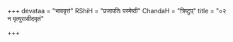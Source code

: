 +++
devataa = "भाववृत्तं"
RShiH = "प्रजापतिः परमेष्ठी"
ChandaH = "त्रिष्टुप्"
title = "०२ न मृत्युरासीदमृतं"

+++
